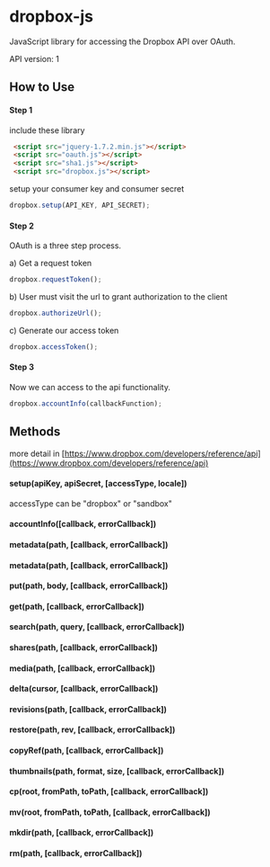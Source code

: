 # dropbox-js

JavaScript library for accessing the Dropbox API over OAuth.

API version: 1

## How to Use
#### Step 1
include these library

```html
 <script src="jquery-1.7.2.min.js"></script>
 <script src="oauth.js"></script>
 <script src="sha1.js"></script>
 <script src="dropbox.js"></script>
```
setup your consumer key and consumer secret

```javascript
dropbox.setup(API_KEY, API_SECRET);
```
#### Step 2
OAuth is a three step process.

a) Get a request token

```javascript
dropbox.requestToken();
```
b) User must visit the url to grant authorization to the client

```javascript
dropbox.authorizeUrl();
```
c) Generate our access token

```javascript
dropbox.accessToken();
```
#### Step 3
Now we can access to the api functionality.

```javascript
dropbox.accountInfo(callbackFunction);
```

## Methods
more detail in [https://www.dropbox.com/developers/reference/api](https://www.dropbox.com/developers/reference/api)
#### setup(apiKey, apiSecret, [accessType, locale])
accessType can be "dropbox" or "sandbox"

#### accountInfo([callback, errorCallback])
#### metadata(path, [callback, errorCallback])
#### metadata(path, [callback, errorCallback])
#### put(path, body, [callback, errorCallback])
#### get(path, [callback, errorCallback])
#### search(path, query, [callback, errorCallback])
#### shares(path, [callback, errorCallback])
#### media(path, [callback, errorCallback])
#### delta(cursor, [callback, errorCallback])
#### revisions(path, [callback, errorCallback])
#### restore(path, rev, [callback, errorCallback])
#### copyRef(path, [callback, errorCallback])
#### thumbnails(path, format, size, [callback, errorCallback])
#### cp(root, fromPath, toPath, [callback, errorCallback])
#### mv(root, fromPath, toPath, [callback, errorCallback])
#### mkdir(path, [callback, errorCallback])
#### rm(path, [callback, errorCallback])


